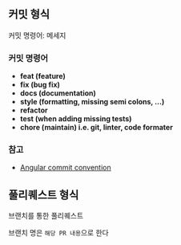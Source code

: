## 커밋 형식

커밋 명령어: 메세지

### 커밋 명령어

- **feat (feature)**
- **fix (bug fix)**
- **docs (documentation)**
- **style (formatting, missing semi colons, …)**
- **refactor**
- **test (when adding missing tests)**
- **chore (maintain) i.e. git, linter, code formater**

### 참고

- [Angular commit convention](https://docs.google.com/document/d/1QrDFcIiPjSLDn3EL15IJygNPiHORgU1_OOAqWjiDU5Y/edit)

## 풀리퀘스트 형식

브랜치를 통한 풀리퀘스트

브랜치 명은 `해당 PR 내용`으로 한다
